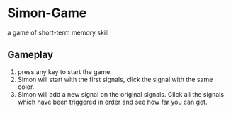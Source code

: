 # Simon-Game
a game of short-term memory skill

## Gameplay
1. press any key to start the game.
2. Simon will start with the first signals, click the signal with the same color.
3. Simon will add a new signal on the original signals. Click all the signals which have been triggered in order and see how far you can get.

